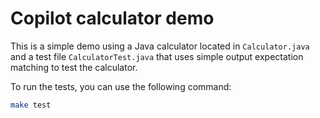 # Copilot calculator demo

This is a simple demo using a Java calculator located in `Calculator.java` and a test file `CalculatorTest.java` that uses simple output expectation matching to test the calculator.

To run the tests, you can use the following command:

```bash
make test
```

